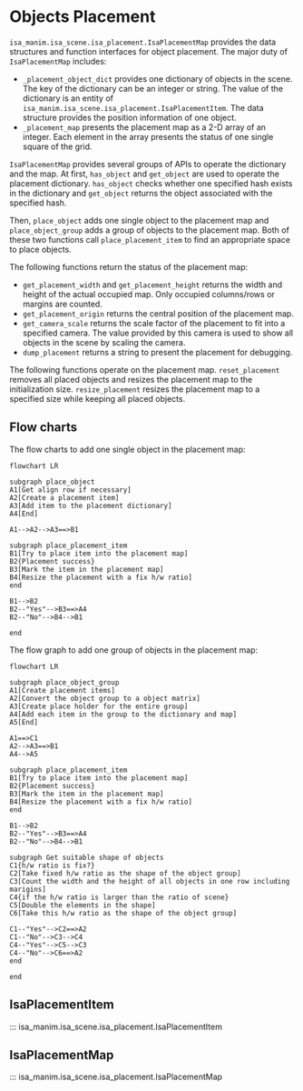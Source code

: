 # Objects Placement

`isa_manim.isa_scene.isa_placement.IsaPlacementMap` provides the data structures and function interfaces for object placement. The major duty of `IsaPlacementMap` includes:

- `_placement_object_dict` provides one dictionary of objects in the scene. The key of the dictionary can be an integer or string. The value of the dictionary is an entity of `isa_manim.isa_scene.isa_placement.IsaPlacementItem`. The data structure provides the position information of one object.
- `_placement_map` presents the placement map as a 2-D array of an integer. Each element in the array presents the status of one single square of the grid.

`IsaPlacementMap` provides several groups of APIs to operate the dictionary and the map. At first, `has_object` and `get_object` are used to operate the placement dictionary. `has_object` checks whether one specified hash exists in the dictionary and `get_object` returns the object associated with the specified hash.

Then, `place_object` adds one single object to the placement map and `place_object_group` adds a group of objects to the placement map. Both of these two functions call `place_placement_item` to find an appropriate space to place objects.

The following functions return the status of the placement map:

- `get_placement_width` and `get_placement_height` returns the width and height of the actual occupied map. Only occupied columns/rows or margins are counted.
- `get_placement_origin` returns the central position of the placement map.
- `get_camera_scale` returns the scale factor of the placement to fit into a specified camera. The value provided by this camera is used to show all objects in the scene by scaling the camera.
- `dump_placement` returns a string to present the placement for debugging.

The following functions operate on the placement map. `reset_placement` removes all placed objects and resizes the placement map to the initialization size. `resize_placement` resizes the placement map to a specified size while keeping all placed objects.

## Flow charts

The flow charts to add one single object in the placement map:

``` mermaid
flowchart LR

subgraph place_object
A1[Get align row if necessary]
A2[Create a placement item]
A3[Add item to the placement dictionary]
A4[End]

A1-->A2-->A3==>B1

subgraph place_placement_item
B1[Try to place item into the placement map]
B2{Placement success}
B3[Mark the item in the placement map]
B4[Resize the placement with a fix h/w ratio]
end

B1-->B2
B2--"Yes"-->B3==>A4
B2--"No"-->B4-->B1

end
```

The flow graph to add one group of objects in the placement map:

``` mermaid
flowchart LR

subgraph place_object_group
A1[Create placement items]
A2[Convert the object group to a object matrix]
A3[Create place holder for the entire group]
A4[Add each item in the group to the dictionary and map]
A5[End]

A1==>C1
A2-->A3==>B1
A4-->A5

subgraph place_placement_item
B1[Try to place item into the placement map]
B2{Placement success}
B3[Mark the item in the placement map]
B4[Resize the placement with a fix h/w ratio]
end

B1-->B2
B2--"Yes"-->B3==>A4
B2--"No"-->B4-->B1

subgraph Get suitable shape of objects
C1{h/w ratio is fix?}
C2[Take fixed h/w ratio as the shape of the object group]
C3[Count the width and the height of all objects in one row including marigins]
C4{if the h/w ratio is larger than the ratio of scene}
C5[Double the elements in the shape]
C6[Take this h/w ratio as the shape of the object group]

C1--"Yes"-->C2==>A2
C1--"No"-->C3-->C4
C4--"Yes"-->C5-->C3
C4--"No"-->C6==>A2
end

end
```

## IsaPlacementItem

::: isa_manim.isa_scene.isa_placement.IsaPlacementItem

## IsaPlacementMap

::: isa_manim.isa_scene.isa_placement.IsaPlacementMap
